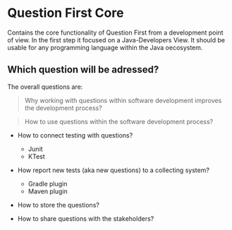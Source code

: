 # Question First Core

Contains the core functionality of Question First from a development point of view.
In the first step it focused on a Java-Developers View. It should be usable for any programming language within the Java oecosystem.

## Which question will be adressed?

The overall questions are: 

> Why working with questions within software development improves the development process?

> How to use questions within the software development process?

- How to connect testing with questions?
  - Junit
  - KTest
    
- How report new tests (aka new questions) to a collecting system?
  - Gradle plugin
  - Maven plugin
    
- How to store the questions?
- How to share questions with the stakeholders?
